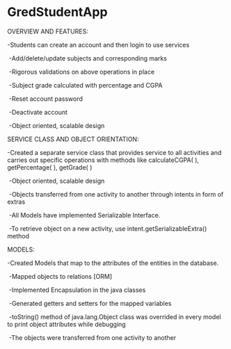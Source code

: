 # GredStudentApp

OVERVIEW AND FEATURES:

 -Students can create an account and then login to use services
 
 -Add/delete/update subjects and corresponding marks
 
 -Rigorous validations on above operations in place
 
 -Subject grade calculated with percentage and CGPA
 
 -Reset account password
 
 -Deactivate account
 
 -Object oriented, scalable design
 

SERVICE CLASS AND OBJECT ORIENTATION:

 -Created a separate service class that provides service to all activities and carries out specific operations with methods like calculateCGPA( ), getPercentage( ), getGrade( )

 -Object oriented, scalable design
 
 -Objects transferred from one activity to another through intents in form of extras
 
 -All Models have implemented Serializable Interface.
 
 -To retrieve object on a new activity, use intent.getSerializableExtra(<label>) method


MODELS:

 -Created Models that map to the attributes of the entities in the database.
 
 -Mapped objects to relations [ORM]
 
 -Implemented Encapsulation in the java classes
 
 -Generated getters and setters for the mapped variables
 
 -toString() method of java.lang.Object class was overrided in every model to print object attributes while debugging
 
 -The objects were transferred from one activity to another
 

  


